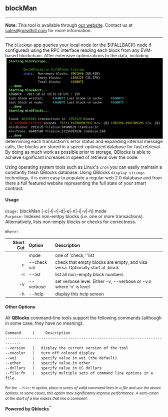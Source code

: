 ## blockMan

***
**Note:** This tool is available through [our website](http://quickblocks.io). Contact us at [sales@greathill.com](mailto:sales@greathill.com) for more information.
***

The `blockMan` app queries your local node (or the ${FALLBACK} node if configured) using the RPC interface reading each block from any EVM-based blockchain. After extensive optimizations to the data, including <img width=500px align="right" src="docs/image.png"> determining each transaction's error status and expanding internal message calls, the blocks are stored in a speed-optimized database for fast retrieval. By doing as much work as possible prior to storage, QBlocks is able to achieve significant increases in speed of retrieval over the node.


Using operating system tools such as Linux's `cron` you can easily maintain a  constantly fresh QBlocks database. Using QBlocks `display strings` technology, it is even easy to populate a regular web 2.0 database and from there a full featured website representing the full state of your smart contract.

#### Usage

`Usage:`    blockMan [-c|-l|-r|-d|-e|-n|-i|-v|-h] mode  
`Purpose:`  Indexes non-emtpy blocks (i.e. one or more transactions). Alternatively, lists non-empty blocks or checks for correctness.
             
`Where:`  

| Short Cut | Option | Description |
| -------: | :------- | :------- |
|  | mode | one of 'check,' 'list |
| -c | --check val | check that empty blocks are empty, and visa versa. Optionally start at :block |
| -l | --list | list all non-empty block numbers |
| -v | --verbose | set verbose level. Either -v, --verbose or -v:n where 'n' is level |
| -h | --help | display this help screen |

#### Other Options

All **QBlocks** command-line tools support the following commands (although in some case, they have no meaning):

    Command     |     Description
    -----------------------------------------------------------------------------
    --version   |   display the current version of the tool
    --nocolor   |   turn off colored display
    --wei       |   specify value in wei (the default)
    --ether     |   specify value in ether
    --dollars   |   specify value in US dollars
    --file:fn   |   specify multiple sets of command line options in a file.

<small>*For the `--file:fn` option, place a series of valid command lines in a file and use the above options. In some cases, this option may significantly improve performance. A semi-colon at the start of a line makes that line a comment.*</small>

**Powered by Qblocks<sup>&trade;</sup>**


